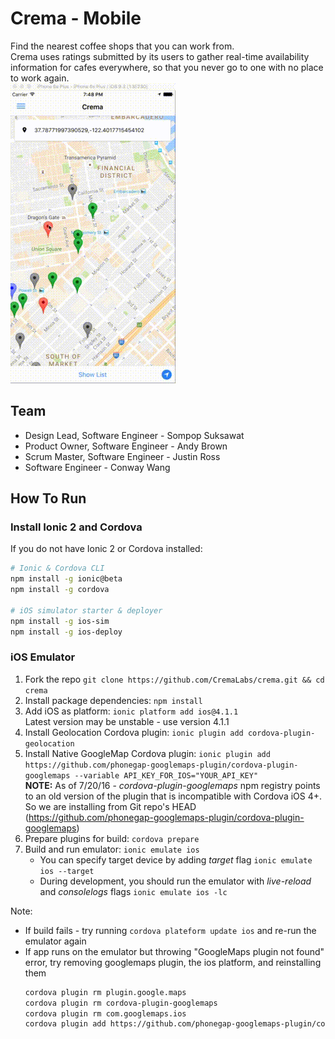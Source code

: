 # Crema - Mobile

Find the nearest coffee shops that you can work from. <br/>
Crema uses ratings submitted by its users to gather real-time availability information for cafes everywhere, so that you never go to one with no place to work again. <br/>
![alt text](./www/images/crema.gif "Crema Screencast")

## Team
* Design Lead, Software Engineer  - Sompop Suksawat
* Product Owner, Software Engineer - Andy Brown
* Scrum Master, Software Engineer - Justin Ross
* Software Engineer - Conway Wang


## How To Run


### Install Ionic 2 and Cordova

If you do not have Ionic 2 or Cordova installed:
```bash
# Ionic & Cordova CLI
npm install -g ionic@beta
npm install -g cordova

# iOS simulator starter & deployer
npm install -g ios-sim
npm install -g ios-deploy
```


### iOS Emulator

1. Fork the repo `git clone https://github.com/CremaLabs/crema.git && cd crema`
2. Install package dependencies: `npm install`
3. Add iOS as platform: `ionic platform add ios@4.1.1` <br/>
   Latest version may be unstable - use version 4.1.1
4. Install Geolocation Cordova plugin: `ionic plugin add cordova-plugin-geolocation`
5. Install Native GoogleMap Cordova plugin: `ionic plugin add https://github.com/phonegap-googlemaps-plugin/cordova-plugin-googlemaps --variable API_KEY_FOR_IOS="YOUR_API_KEY"` <br/>
   **NOTE:** As of 7/20/16 - _cordova-plugin-googlemaps_ npm registry points to an old version of the plugin that is incompatible with Cordova iOS 4+. So we are installing from Git repo's HEAD (https://github.com/phonegap-googlemaps-plugin/cordova-plugin-googlemaps)
6. Prepare plugins for build: `cordova prepare`
7. Build and run emulator: `ionic emulate ios` <br/>
   - You can specify target device by adding *target* flag `ionic emulate ios --target` <br/>
   - During development, you should run the emulator with _live-reload_ and _consolelogs_ flags `ionic emulate ios -lc`

Note:
* If build fails - try running `cordova plateform update ios` and re-run the emulator again
* If app runs on the emulator but throwing "GoogleMaps plugin not found" error, try removing googlemaps plugin, the ios platform, and reinstalling them
  ```bash
  cordova plugin rm plugin.google.maps
  cordova plugin rm cordova-plugin-googlemaps
  cordova plugin rm com.googlemaps.ios
  cordova plugin add https://github.com/phonegap-googlemaps-plugin/cordova-plugin-googlemaps --variable API_KEY_FOR_IOS="YOUR_API_KEY"
  ```

